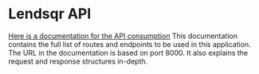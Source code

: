 # Lendsqr API
[Here is a documentation for the API consumption](https://documenter.getpostman.com/view/17243864/UVsG192n)
This documentation contains the full list of routes and endpoints to be used in this application. The URL in the documentation is based on port 8000.
It also explains the request and response structures in-depth.

